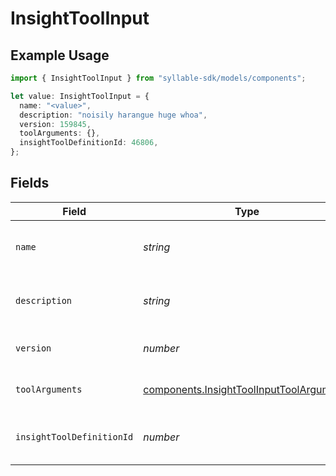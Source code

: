# InsightToolInput

## Example Usage

```typescript
import { InsightToolInput } from "syllable-sdk/models/components";

let value: InsightToolInput = {
  name: "<value>",
  description: "noisily harangue huge whoa",
  version: 159845,
  toolArguments: {},
  insightToolDefinitionId: 46806,
};
```

## Fields

| Field                                                                                                | Type                                                                                                 | Required                                                                                             | Description                                                                                          |
| ---------------------------------------------------------------------------------------------------- | ---------------------------------------------------------------------------------------------------- | ---------------------------------------------------------------------------------------------------- | ---------------------------------------------------------------------------------------------------- |
| `name`                                                                                               | *string*                                                                                             | :heavy_check_mark:                                                                                   | Human readable name of Insight Tool                                                                  |
| `description`                                                                                        | *string*                                                                                             | :heavy_check_mark:                                                                                   | Text description of Insight Tool                                                                     |
| `version`                                                                                            | *number*                                                                                             | :heavy_check_mark:                                                                                   | Version number of Insight Tool                                                                       |
| `toolArguments`                                                                                      | [components.InsightToolInputToolArguments](../../models/components/insighttoolinputtoolarguments.md) | :heavy_check_mark:                                                                                   | Arguments for Insight Tool                                                                           |
| `insightToolDefinitionId`                                                                            | *number*                                                                                             | :heavy_check_mark:                                                                                   | Unique ID for Insight Tool Definition                                                                |
